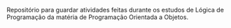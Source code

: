 Repositório para guardar atividades feitas durante os estudos
de Lógica de Programação da matéria de Programação Orientada a Objetos.